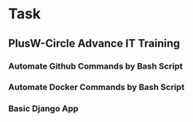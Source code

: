 # Task

## PlusW-Circle Advance IT Training

### Automate Github Commands by Bash Script

### Automate Docker Commands by Bash Script

### Basic Django App
